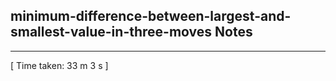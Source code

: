 <h2>minimum-difference-between-largest-and-smallest-value-in-three-moves Notes</h2><hr>[ Time taken: 33 m 3 s ]